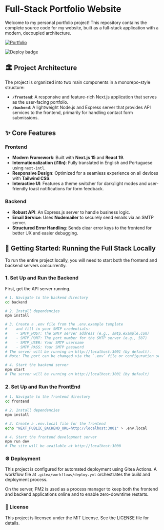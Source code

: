 # Full-Stack Portfolio Website

Welcome to my personal portfolio project! This repository contains the complete source code for my website, built as a full-stack application with a modern, decoupled architecture.

[![Portfolio](https://img.shields.io/badge/Live_Demo-joaoloureiro.dev.br-blue?style=for-the-badge&logo=icloud)](https://joaoloureiro.dev.br)

![Deploy badge](https://gitea.joaoloureiro.dev.br/joaoloureiro/portfolio-app/actions/workflows/deploy.yml/badge.svg?branch=main)

 ## 🏛️ Project Architecture
The project is organized into two main components in a monorepo-style structure:

* **`/frontend`**: A responsive and feature-rich Next.js application that serves as the user-facing portfolio.
* **`/backend`**: A lightweight Node.js and Express server that provides API services to the frontend, primarily for handling contact form submissions.

## ✨ Core Features
### Frontend

* **Modern Framework**: Built with **Next.js 15** and **React 19**.
* **Internationalization (i18n)**: Fully translated in English and Portuguese using `next-intl`.
* **Responsive Design**: Optimized for a seamless experience on all devices with **Tailwind CSS**.
* **Interactive UI**: Features a theme switcher for dark/light modes and user-friendly toast notifications for form feedback.

### Backend
* **Robust API**: An Express.js server to handle business logic.
* **Email Service**: Uses **Nodemailer** to securely send emails via an SMTP server.
* **Structured Error Handling**: Sends clear error keys to the frontend for better UX and easier debugging.

## 🚀 Getting Started: Running the Full Stack Locally

To run the entire project locally, you will need to start both the frontend and backend servers concurrently.

### 1. Set Up and Run the Backend

First, get the API server running.

```bash
# 1. Navigate to the backend directory
cd backend

# 2. Install dependencies
npm install

# 3. Create a .env file from the .env.example template
#    and fill in your SMTP credentials:
#    - SMTP_HOST: The SMTP server address (e.g., smtp.example.com)
#    - SMTP_PORT: The port number for the SMTP server (e.g., 587)
#    - SMTP_USER: Your SMTP username
#    - SMTP_PASS: Your SMTP password
# The server will be running on http://localhost:3001 (by default). 
# Note: The port can be changed via the `.env` file or configuration settings.

# 4. Start the backend server
npm start
# The server will be running on http://localhost:3001 (by default)
```

### 2. Set Up and Run the FrontEnd

```bash
# 1. Navigate to the frontend directory
cd frontend

# 2. Install dependencies
npm install

# 3. Create a .env.local file for the frontend
echo "NEXT_PUBLIC_BACKEND_URL=http://localhost:3001" > .env.local

# 4. Start the frontend development server
npm run dev
# The site will be available at http://localhost:3000
```

### ⚙️ Deployment

This project is configured for automated deployment using Gitea Actions. A workflow file at `.gitea/workflows/deploy.yml` orchestrates the build and deployment process. 

On the server, PM2 is used as a process manager to keep both the frontend and backend applications online and to enable zero-downtime restarts.

### 📜 License

This project is licensed under the MIT License. See the LICENSE file for details.